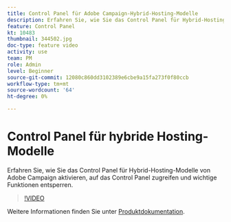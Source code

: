 ```yaml
---
title: Control Panel für Adobe Campaign-Hybrid-Hosting-Modelle
description: Erfahren Sie, wie Sie das Control Panel für Hybrid-Hosting-Modelle aktivieren, auf das Control Panel zugreifen und wichtige Funktionen entsperren.
feature: Control Panel
kt: 10483
thumbnail: 344502.jpg
doc-type: feature video
activity: use
team: PM
role: Admin
level: Beginner
source-git-commit: 12080c860dd3102389e6cbe9a15fa273f0f80ccb
workflow-type: tm+mt
source-wordcount: '64'
ht-degree: 0%

---
```



# Control Panel für hybride Hosting-Modelle

Erfahren Sie, wie Sie das Control Panel für Hybrid-Hosting-Modelle von Adobe Campaign aktivieren, auf das Control Panel zugreifen und wichtige Funktionen entsperren.

>[!VIDEO](https://video.tv.adobe.com/v/344502?quality=12)

Weitere Informationen finden Sie unter [Produktdokumentation](https://experienceleague.adobe.com/docs/control-panel/using/instances-settings/external-accounts.html).
